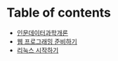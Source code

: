 # Table of contents

* [인문데이터과학개론](README.md)
* [웹 프로그래밍 준비하기](00-prep.md)
* [리눅스 시작하기](01-linux.md)

